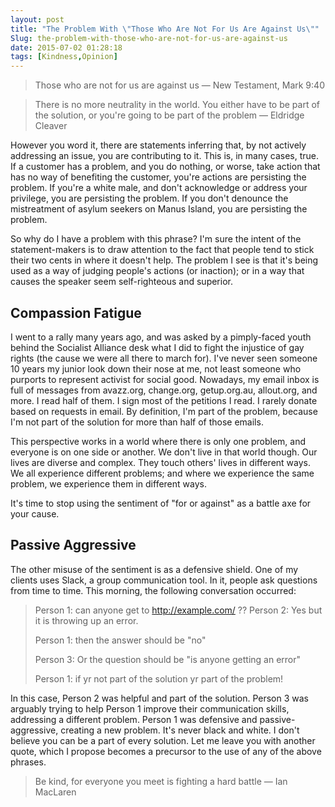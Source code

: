 ```yaml
---
layout: post
title: "The Problem With \"Those Who Are Not For Us Are Against Us\""
Slug: the-problem-with-those-who-are-not-for-us-are-against-us
date: 2015-07-02 01:28:18
tags: [Kindness,Opinion]
---
```

> Those who are not for us are against us — New Testament, Mark 9:40

> There is no more neutrality in the world. You either have to be part of the solution, or you're going to be part of the problem — Eldridge Cleaver

However you word it, there are statements inferring that, by not actively addressing an issue, you are contributing to it. This is, in many cases, true. If a customer has a problem, and you do nothing, or worse, take action that has no way of benefiting the customer, you're actions are persisting the problem. If you're a white male, and don't acknowledge or address your privilege, you are persisting the problem. If you don't denounce the mistreatment of asylum seekers on Manus Island, you are persisting the problem.

So why do I have a problem with this phrase? I'm sure the intent of the statement-makers is to draw attention to the fact that people tend to stick their two cents in where it doesn't help. The problem I see is that it's being used as a way of judging people's actions (or inaction); or in a way that causes the speaker seem self-righteous and superior.

## Compassion Fatigue

I went to a rally many years ago, and was asked by a pimply-faced youth behind the Socialist Alliance desk what I did to fight the injustice of gay rights (the cause we were all there to march for). I've never seen someone 10 years my junior look down their nose at me, not least someone who purports to represent activist for social good. Nowadays, my email inbox is full of messages from avazz.org, change.org, getup.org.au, allout.org, and more. I read half of them. I sign most of the petitions I read. I rarely donate based on requests in email. By definition, I'm part of the problem, because I'm not part of the solution for more than half of those emails.

This perspective works in a world where there is only one problem, and everyone is on one side or another. We don't live in that world though. Our lives are diverse and complex. They touch others' lives in different ways. We all experience different problems; and where we experience the same problem, we experience them in different ways.

It's time to stop using the sentiment of "for or against" as a battle axe for your cause.

## Passive Aggressive

The other misuse of the sentiment is as a defensive shield. One of my clients uses Slack, a group communication tool. In it, people ask questions from time to time. This morning, the following conversation occurred:

>Person 1: can anyone get to http://example.com/ ?? Person 2: Yes but it is throwing up an error.
> 
> Person 1: then the answer should be "no"
> 
> Person 3: Or the question should be "is anyone getting an error"
> 
> Person 1: if yr not part of the solution yr part of the problem!

In this case, Person 2 was helpful and part of the solution. Person 3 was arguably trying to help Person 1 improve their communication skills, addressing a different problem. Person 1 was defensive and passive-aggressive, creating a new problem. It's never black and white. I don't believe you can be a part of every solution. Let me leave you with another quote, which I propose becomes a precursor to the use of any of the above phrases.

> Be kind, for everyone you meet is fighting a hard battle — Ian MacLaren
